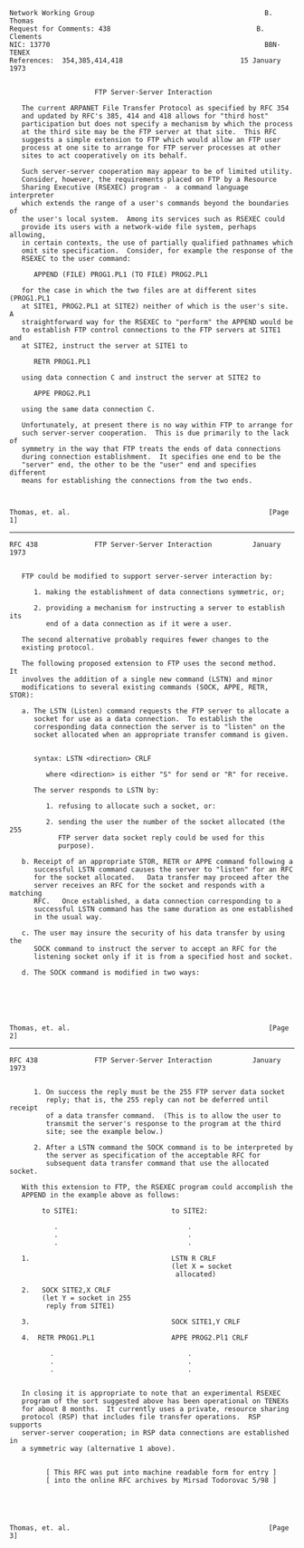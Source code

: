     Network Working Group                                          B. Thomas
    Request for Comments: 438                                    B. Clements
    NIC: 13770                                                     BBN-TENEX
    References:  354,385,414,418                             15 January 1973


                         FTP Server-Server Interaction

       The current ARPANET File Transfer Protocol as specified by RFC 354
       and updated by RFC's 385, 414 and 418 allows for "third host"
       participation but does not specify a mechanism by which the process
       at the third site may be the FTP server at that site.  This RFC
       suggests a simple extension to FTP which would allow an FTP user
       process at one site to arrange for FTP server processes at other
       sites to act cooperatively on its behalf.

       Such server-server cooperation may appear to be of limited utility.
       Consider, however, the requirements placed on FTP by a Resource
       Sharing Executive (RSEXEC) program -  a command language interpreter
       which extends the range of a user's commands beyond the boundaries of
       the user's local system.  Among its services such as RSEXEC could
       provide its users with a network-wide file system, perhaps allowing,
       in certain contexts, the use of partially qualified pathnames which
       omit site specification.  Consider, for example the response of the
       RSEXEC to the user command:

          APPEND (FILE) PROG1.PL1 (TO FILE) PROG2.PL1

       for the case in which the two files are at different sites (PROG1.PL1
       at SITE1, PROG2.PL1 at SITE2) neither of which is the user's site.  A
       straightforward way for the RSEXEC to "perform" the APPEND would be
       to establish FTP control connections to the FTP servers at SITE1 and
       at SITE2, instruct the server at SITE1 to

          RETR PROG1.PL1

       using data connection C and instruct the server at SITE2 to

          APPE PROG2.PL1

       using the same data connection C.

       Unfortunately, at present there is no way within FTP to arrange for
       such server-server cooperation.  This is due primarily to the lack of
       symmetry in the way that FTP treats the ends of data connections
       during connection establishment.  It specifies one end to be the
       "server" end, the other to be the "user" end and specifies different
       means for establishing the connections from the two ends.



    Thomas, et. al.                                                 [Page 1]

------------------------------------------------------------------------

``` newpage
RFC 438              FTP Server-Server Interaction          January 1973


   FTP could be modified to support server-server interaction by:

      1. making the establishment of data connections symmetric, or;

      2. providing a mechanism for instructing a server to establish its
         end of a data connection as if it were a user.

   The second alternative probably requires fewer changes to the
   existing protocol.

   The following proposed extension to FTP uses the second method.   It
   involves the addition of a single new command (LSTN) and minor
   modifications to several existing commands (SOCK, APPE, RETR, STOR):

   a. The LSTN (Listen) command requests the FTP server to allocate a
      socket for use as a data connection.  To establish the
      corresponding data connection the server is to "listen" on the
      socket allocated when an appropriate transfer command is given.


      syntax: LSTN <direction> CRLF

         where <direction> is either "S" for send or "R" for receive.

      The server responds to LSTN by:

         1. refusing to allocate such a socket, or:

         2. sending the user the number of the socket allocated (the 255
            FTP server data socket reply could be used for this
            purpose).

   b. Receipt of an appropriate STOR, RETR or APPE command following a
      successful LSTN command causes the server to "listen" for an RFC
      for the socket allocated.   Data transfer may proceed after the
      server receives an RFC for the socket and responds with a matching
      RFC.   Once established, a data connection corresponding to a
      successful LSTN command has the same duration as one established
      in the usual way.

   c. The user may insure the security of his data transfer by using the
      SOCK command to instruct the server to accept an RFC for the
      listening socket only if it is from a specified host and socket.

   d. The SOCK command is modified in two ways:






Thomas, et. al.                                                 [Page 2]
```

------------------------------------------------------------------------

``` newpage
RFC 438              FTP Server-Server Interaction          January 1973


      1. On success the reply must be the 255 FTP server data socket
         reply; that is, the 255 reply can not be deferred until receipt
         of a data transfer command.  (This is to allow the user to
         transmit the server's response to the program at the third
         site; see the example below.)

      2. After a LSTN command the SOCK command is to be interpreted by
         the server as specification of the acceptable RFC for
         subsequent data transfer command that use the allocated socket.

   With this extension to FTP, the RSEXEC program could accomplish the
   APPEND in the example above as follows:

        to SITE1:                       to SITE2:

           .                                .
           .                                .
           .                                .

   1.                                   LSTN R CRLF
                                        (let X = socket
                                         allocated)

   2.   SOCK SITE2,X CRLF
        (let Y = socket in 255
         reply from SITE1)

   3.                                   SOCK SITE1,Y CRLF

   4.  RETR PROG1.PL1                   APPE PROG2.Pl1 CRLF

          .                                 .
          .                                 .
          .                                 .


   In closing it is appropriate to note that an experimental RSEXEC
   program of the sort suggested above has been operational on TENEXs
   for about 8 months.  It currently uses a private, resource sharing
   protocol (RSP) that includes file transfer operations.  RSP supports
   server-server cooperation; in RSP data connections are established in
   a symmetric way (alternative 1 above).


         [ This RFC was put into machine readable form for entry ]
         [ into the online RFC archives by Mirsad Todorovac 5/98 ]





Thomas, et. al.                                                 [Page 3]
```
